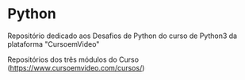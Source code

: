 # Python
Repositório dedicado aos Desafios de Python do curso de Python3 da plataforma "CursoemVideo"

Repositórios dos três módulos do Curso (https://www.cursoemvideo.com/cursos/)


